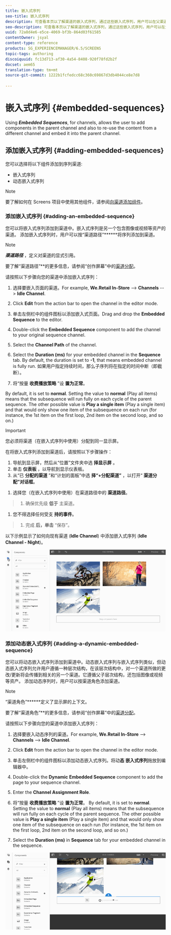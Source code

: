 ```yaml
---
title: 嵌入式序列
seo-title: 嵌入式序列
description: 可查看本页以了解渠道的嵌入式序列，通过这些嵌入式序列，用户可以在父渠道中添加组件，还可以重复使用不同渠道中的内容并将此内容嵌入到父渠道中。
seo-description: 可查看本页以了解渠道的嵌入式序列，通过这些嵌入式序列，用户可以在父渠道中添加组件，还可以重复使用不同渠道中的内容并将此内容嵌入到父渠道中。
uuid: 72a8d4e6-e5ce-4069-bf3b-864d03f61585
contentOwner: jsyal
content-type: reference
products: SG_EXPERIENCEMANAGER/6.5/SCREENS
topic-tags: authoring
discoiquuid: fc13d713-af30-4a54-8408-920f78fd2b2f
docset: aem65
translation-type: tm+mt
source-git-commit: 1222b1fcfedcc68c360c69867d3db4044ce8e7d8

---
```



# 嵌入式序列 {#embedded-sequences}

Using ***Embedded Sequences***, for channels, allows the user to add components in the parent channel and also to re-use the content from a different channel and embed it into the parent channel.

## 添加嵌入式序列 {#adding-embedded-sequences}

您可以选择将以下组件添加到序列渠道:

* 嵌入式序列
* 动态嵌入式序列

>[!NOTE]
>
>要了解如何在 Screens 项目中使用其他组件，请参阅[向渠道添加组件](adding-components-to-a-channel.md)。

### 添加嵌入式序列 {#adding-an-embedded-sequence}

您可以将嵌入式序列添加到渠道中。嵌入式序列是另一个包含图像或视频等资产的渠道。 添加嵌入式序列时，用户可以按“渠道路径”******&#x200B;将序列添加到渠道。

>[!NOTE]
>
>***渠道路径*** ，定义对渠道的显式引用。
>
>要了解“渠道路径”**&#x200B;的更多信息，请参阅“创作屏幕”中的[渠道分配](channel-assignment.md)。

请按照以下步骤向您的渠道中添加嵌入式序列：

1. 选择要嵌入页面的渠道。For example, **We.Retail In-Store** --> **Channels** --> **Idle Channel**.

1. Click **Edit** from the action bar to open the channel in the editor mode.
1. 单击左侧栏中的组件图标以添加嵌入式页面。Drag and drop the **Embedded Sequence** to the editor.
1. Double-click the **Embedded Sequence** component to add the channel to your original sequence channel.
1. Select the **Channel Path** of the channel.
1. Select the **Duration (ms)** for your embedded channel in the **Sequence** tab. By default, the duration is set to **-1**, that means embedded channel is fully run. 如果用户指定持续时间，那么子序列将在指定的时间中断（即截断）。

1. 将“按量 **收费播放策略** ”设 **置为正常**。

By default, it is set to **normal**. Setting the value to **normal** (Play all items) means that the subsequence will run fully on each cycle of the parent sequence. The other possible value is **Play a single item** (Play a single item) and that would only show one item of the subsequence on each run (for instance, the 1st item on the first loop, 2nd item on the second loop, and so on.)

>[!IMPORTANT]
>您必须将渠道（在嵌入式序列中使用）分配到同一显示屏。
>
>在将嵌入式序列添加到渠道后，请按照以下步骤操作：
>
>1. 导航到显示屏，然后从“位置”文件夹中选 **择显示屏** 。
>1. 单击 **仪表板** ，以导航到显示仪表板。
>1. 从“已 **分配的渠道** ”和“计划的面板”中选 **择“+分配渠道”** ，以打开“ **渠道分配”对话框**。
   >
   >
1. 选择您（在嵌入式序列中使用）在渠道路径中的 **渠道路径**。
>1. 确保优先级 **低于** 主渠道。
   >
   >
1. 您不得选择任何受支 **持的事件**。
>1. 完成 **后，单击** “保存”。
>



以下示例显示了如何向现有渠道 (**Idle Channel**) 中添加嵌入式序列 (**Idle Channel - Night**)。

![new2](assets/new2.gif)

### 添加动态嵌入式序列 {#adding-a-dynamic-embedded-sequence}

您可以将动态嵌入式序列添加到渠道中。动态嵌入式序列与嵌入式序列类似，但动态嵌入式序列允许用户遵循一种层次结构，在该层次结构中，对一个渠道所做的更改/更新将会传播到相关的另一个渠道。它遵循父子层次结构，还包括图像或视频等资产。 添加动态序列时，用户可以按渠道角色添加渠道。

>[!NOTE]
>
>“渠道角色”******&#x200B;定义了显示屏的上下文。
>
>要了解“渠道角色”**&#x200B;的更多信息，请参阅“创作屏幕”中的[渠道分配](channel-assignment.md)。

请按照以下步骤向您的渠道中添加嵌入式序列：

1. 选择要嵌入动态序列的渠道。For example, **We.Retail In-Store** --> **Channels** --> **Idle Channel**.

1. Click **Edit** from the action bar to open the channel in the editor mode.
1. 单击左侧栏中的组件图标以添加动态嵌入式序列。将动&#x200B;**态** **嵌入式序列**拖放到编辑器中。

1. Double-click the **Dynamic** **Embedded Sequence** component to add the page to your sequence channel.

1. Enter the **Channel Assignment Role**.
1. 将“按量 **收费播放策略** ”设 **置为正常**。 By default, it is set to **normal**. Setting the value to **normal** (Play all items) means that the subsequence will run fully on each cycle of the parent sequence. The other possible value is **Play a single item** (Play a single item) and that would only show one item of the subsequence on each run (for instance, the 1st item on the first loop, 2nd item on the second loop, and so on.)

1. Select the **Duration (ms)** in **Sequence** tab for your embedded channel in the sequence.

![最新](assets/latest.gif)

